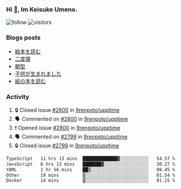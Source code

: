 ### Hi 👋, Im Keisuke Umeno.

<!--
**9renpoto/9renpoto** is a ✨ _special_ ✨ repository because its `README.md` (this file) appears on your GitHub profile.

Here are some ideas to get you started:

- 🔭 I’m currently working on ...
- 🌱 I’m currently learning ...
- 👯 I’m looking to collaborate on ...
- 🤔 I’m looking for help with ...
- 💬 Ask me about ...
- 📫 How to reach me: ...
- 😄 Pronouns: ...
- ⚡ Fun fact: ...
-->

![follow](https://img.shields.io/github/followers/9renpoto?label=Follow&style=social)
![visitors](https://komarev.com/ghpvc/?username=9renpoto&label=Profile%20views&color=0e75b6&style=flat)

### Blogs posts

<!-- BLOG-POST-LIST:START -->
- [絵本を読む](https://9renpoto.win/entry/2024/07/26/picture_book)
- [二度寝](https://9renpoto.win/entry/2024/07/18/going_back_to_sleep)
- [朝型](https://9renpoto.win/entry/2024/05/29/im-an-early)
- [子供が生まれました](https://9renpoto.win/entry/2024/04/18/hello-world)
- [紙の本を読む](https://9renpoto.win/entry/2024/02/25/reading-papar-book)
<!-- BLOG-POST-LIST:END -->

### Activity

<!--START_SECTION:activity-->
1. 🔒 Closed issue [#2800](https://github.com/9renpoto/upptime/issues/2800) in [9renpoto/upptime](https://github.com/9renpoto/upptime)
2. 🗣 Commented on [#2800](https://github.com/9renpoto/upptime/issues/2800#issuecomment-2254119284) in [9renpoto/upptime](https://github.com/9renpoto/upptime)
3. ❗ Opened issue [#2800](https://github.com/9renpoto/upptime/issues/2800) in [9renpoto/upptime](https://github.com/9renpoto/upptime)
4. 🗣 Commented on [#2799](https://github.com/9renpoto/upptime/issues/2799#issuecomment-2254109497) in [9renpoto/upptime](https://github.com/9renpoto/upptime)
5. 🔒 Closed issue [#2799](https://github.com/9renpoto/upptime/issues/2799) in [9renpoto/upptime](https://github.com/9renpoto/upptime)
<!--END_SECTION:activity-->

<!--START_SECTION:waka-->

```txt
TypeScript   11 hrs 13 mins  █████████████▓░░░░░░░░░░░   54.57 %
JavaScript   6 hrs 13 mins   ███████▓░░░░░░░░░░░░░░░░░   30.27 %
YAML         1 hr 56 mins    ██▒░░░░░░░░░░░░░░░░░░░░░░   09.45 %
Other        19 mins         ▒░░░░░░░░░░░░░░░░░░░░░░░░   01.54 %
Docker       14 mins         ▒░░░░░░░░░░░░░░░░░░░░░░░░   01.15 %
```

<!--END_SECTION:waka-->
